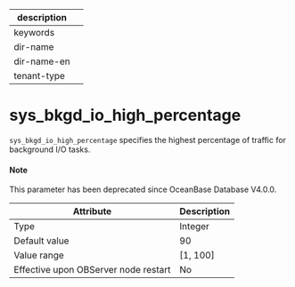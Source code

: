 | description ||
|---|---|
| keywords ||
| dir-name ||
| dir-name-en ||
| tenant-type ||

sys_bkgd_io_high_percentage
================================================

`sys_bkgd_io_high_percentage` specifies the highest percentage of traffic for background I/O tasks.

<main id="notice" type='explain'>
  <h4>Note</h4>
  <p>This parameter has been deprecated since OceanBase Database V4.0.0. </p>
</main>

| **Attribute** | **Description** |
|------------------|------------|
| Type | Integer |
| Default value | 90 |
| Value range | \[1, 100\] |
| Effective upon OBServer node restart | No |




